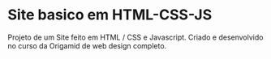 # Site basico em HTML-CSS-JS
 Projeto de um Site feito em HTML / CSS e Javascript. Criado e desenvolvido no curso da Origamid de web design completo.
